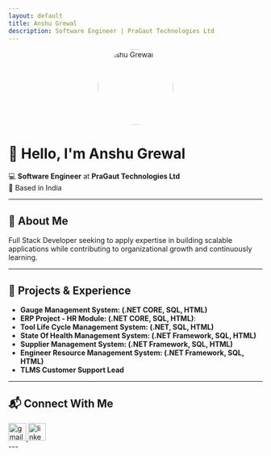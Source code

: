 ```yaml
---
layout: default
title: Anshu Grewal
description: Software Engineer | PraGaut Technologies Ltd
---
```


<img src="https://github.com/anshugrewal/anshugrewal.github.io/blob/main/profile.jpg" alt="Anshu Grewal" width="150" style="border-radius: 50%; display: block; margin: auto;">

# 👋 Hello, I'm Anshu Grewal
💻 **Software Engineer** at **PraGaut Technologies Ltd**  
📍 Based in India  

---

## 🔹 About Me  
Full Stack Developer seeking to apply expertise in building scalable applications while contributing to organizational growth and 
continuously learning.  

---

## 🚀 Projects & Experience  
- **Gauge Management System: (.NET CORE, SQL, HTML)**
- **ERP Project - HR Module: (.NET CORE, SQL, HTML)**: 
- **Tool Life Cycle Management System: (.NET, SQL, HTML)** 
- **State Of Health Management System: (.NET Framework, SQL, HTML)** 
- **Supplier Management System: (.NET Framework, SQL, HTML)** 
- **Engineer Resource Management System: (.NET Framework, SQL, HTML)** 
- **TLMS Customer Support Lead** 

---

## 📬 Connect With Me  

<div align="left">
  <a href="anshu.anshu.2499@gmail.com" target="_blank">
    <img src="https://img.shields.io/static/v1?message=Gmail&logo=gmail&label=&color=D14836&logoColor=white&labelColor=&style=for-the-badge" height="35" alt="gmail logo"  />
  </a>
  <a href="[https://www.linkedin.com/in/anshu-grewal/]?utm_source=share&utm_campaign=share_via&utm_content=profile&utm_medium=android_app" target="_blank">
    <img src="https://img.shields.io/static/v1?message=LinkedIn&logo=linkedin&label=&color=0077B5&logoColor=white&labelColor=&style=for-the-badge" height="35" alt="linkedin logo"  />
  </a>
</div>
---
